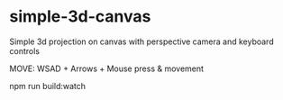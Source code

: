 # simple-3d-canvas
Simple 3d projection on canvas with perspective camera and keyboard controls

MOVE: WSAD + Arrows + Mouse press & movement

npm run build:watch
